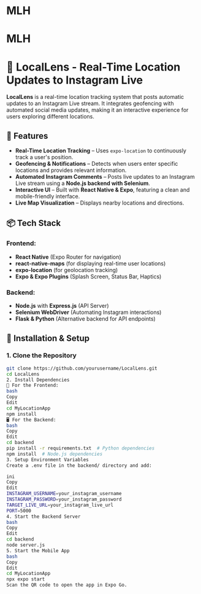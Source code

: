 ﻿# MLH
# MLH
# 📍 LocalLens - Real-Time Location Updates to Instagram Live  
**LocalLens** is a real-time location tracking system that posts automatic updates to an Instagram Live stream. It integrates geofencing with automated social media updates, making it an interactive experience for users exploring different locations.  

## 🚀 Features  
- **Real-Time Location Tracking** – Uses `expo-location` to continuously track a user's position.  
- **Geofencing & Notifications** – Detects when users enter specific locations and provides relevant information.  
- **Automated Instagram Comments** – Posts live updates to an Instagram Live stream using a **Node.js backend with Selenium**.  
- **Interactive UI** – Built with **React Native & Expo**, featuring a clean and mobile-friendly interface.  
- **Live Map Visualization** – Displays nearby locations and directions.  

## 📦 Tech Stack  
### **Frontend:**  
- **React Native** (Expo Router for navigation)  
- **react-native-maps** (for displaying real-time user locations)  
- **expo-location** (for geolocation tracking)  
- **Expo & Expo Plugins** (Splash Screen, Status Bar, Haptics)  

### **Backend:**  
- **Node.js** with **Express.js** (API Server)  
- **Selenium WebDriver** (Automating Instagram interactions)  
- **Flask & Python** (Alternative backend for API endpoints)  

## 🔧 Installation & Setup  
### **1. Clone the Repository**  
```bash  
git clone https://github.com/yourusername/LocalLens.git  
cd LocalLens  
2. Install Dependencies
📱 For the Frontend:
bash
Copy
Edit
cd MyLocationApp  
npm install  
🖥️ For the Backend:
bash
Copy
Edit
cd backend  
pip install -r requirements.txt  # Python dependencies  
npm install  # Node.js dependencies  
3. Setup Environment Variables
Create a .env file in the backend/ directory and add:

ini
Copy
Edit
INSTAGRAM_USERNAME=your_instagram_username  
INSTAGRAM_PASSWORD=your_instagram_password  
TARGET_LIVE_URL=your_instagram_live_url  
PORT=5000  
4. Start the Backend Server
bash
Copy
Edit
cd backend  
node server.js  
5. Start the Mobile App
bash
Copy
Edit
cd MyLocationApp  
npx expo start  
Scan the QR code to open the app in Expo Go.
